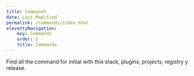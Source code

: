 ```yaml
---
title: Commands
date: Last Modified
permalink: /commands/index.html
eleventyNavigation:
    key: Commands
    order: 5
    title: Commands
---
```

Find all the command for initial with this stack, plugins, projects, registry y release.

 